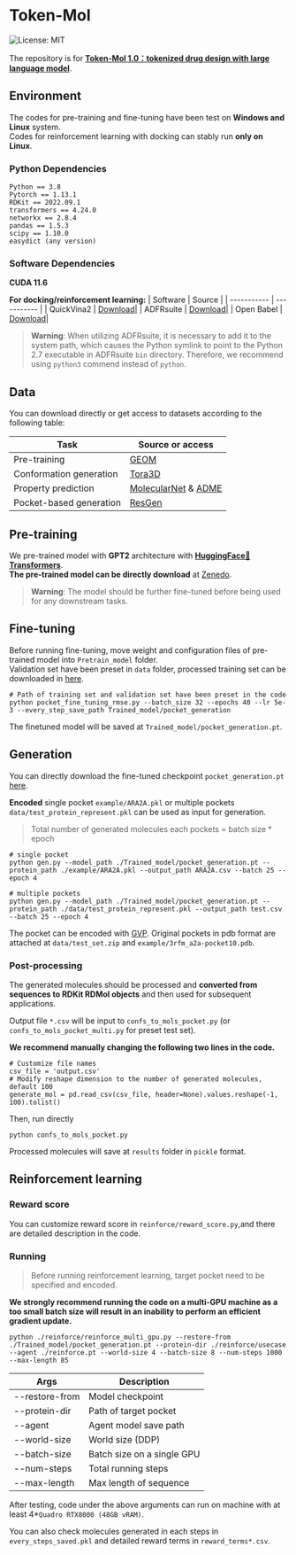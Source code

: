 # Token-Mol
![License: MIT](https://img.shields.io/badge/License-MIT-yellow.svg)

The repository is for [**Token-Mol 1.0：tokenized drug design with large language model**](https://doi.org/10.1038/s41467-025-59628-y).

## Environment

The codes for pre-training and fine-tuning have been test on **Windows and Linux** system.  
Codes for reinforcement learning with docking can stably run **only on Linux**.

### Python Dependencies
```
Python == 3.8
Pytorch == 1.13.1
RDKit == 2022.09.1
transformers == 4.24.0
networkx == 2.8.4
pandas == 1.5.3
scipy == 1.10.0
easydict (any version)
```

### Software Dependencies

**CUDA 11.6**

**For docking/reinforcement learning:**
| Software    | Source |
| ----------- | ----------- |
| QuickVina2  | [Download](https://qvina.github.io/)|
| ADFRsuite   | [Download](https://ccsb.scripps.edu/adfr/downloads/)|
| Open Babel  | [Download](https://open-babel.readthedocs.io/en/latest/Installation/install.html)|

> **Warning**: When utilizing ADFRsuite, it is necessary to add it to the system path, which causes the Python symlink to point to the Python 2.7 executable in ADFRsuite `bin` directory. Therefore, we recommend using `python3` commend instead of `python`.

## Data

You can download directly or get access to datasets according to the following table:  

| Task   | Source or access|
| ----------- | ----------- |
|Pre-training|[GEOM](https://dataverse.harvard.edu/dataset.xhtml?persistentId=doi:10.7910/DVN/JNGTDF)|
|Conformation generation|[Tora3D](https://github.com/zimeizhng/Tora3D)|
|Property prediction|[MolecularNet](https://moleculenet.org/datasets-1) & [ADME](https://tdcommons.ai/single_pred_tasks/adme/)|
|Pocket-based generation|[ResGen](https://github.com/HaotianZhangAI4Science/ResGen)|

## Pre-training
We pre-trained model with **GPT2** architecture with [**HuggingFace🤗 Transformers**](https://huggingface.co/docs/transformers/model_doc/gpt2).  
**The pre-trained model can be directly download** at [Zenedo](https://zenodo.org/records/13428828).
> **Warning**: The model should be further fine-tuned before being used for any downstream tasks.

## Fine-tuning
  
Before running fine-tuning, move weight and configuration files of pre-trained model into `Pretrain_model` folder.  
Validation set have been preset in `data` folder, processed training set can be downloaded in [here](https://zenodo.org/records/13578841).

```
# Path of training set and validation set have been preset in the code
python pocket_fine_tuning_rmse.py --batch_size 32 --epochs 40 --lr 5e-3 --every_step_save_path Trained_model/pocket_generation
```

The finetuned model will be saved at `Trained_model/pocket_generation.pt`.

## Generation
You can directly download the fine-tuned checkpoint `pocket_generation.pt` [here](https://zenodo.org/records/13428828).

**Encoded** single pocket `example/ARA2A.pkl` or multiple pockets `data/test_protein_represent.pkl` can be used as input for generation.  

> Total number of generated molecules each pockets = batch size * epoch
```
# single pocket
python gen.py --model_path ./Trained_model/pocket_generation.pt --protein_path ./example/ARA2A.pkl --output_path ARA2A.csv --batch 25 --epoch 4
```
```
# multiple pockets
python gen.py --model_path ./Trained_model/pocket_generation.pt --protein_path ./data/test_protein_represent.pkl --output_path test.csv --batch 25 --epoch 4
```
The pocket can be encoded with [GVP](https://github.com/drorlab/gvp-pytorch). Original pockets in pdb format are attached at `data/test_set.zip` and `example/3rfm_a2a-pocket10.pdb`.

### Post-processing
The generated molecules should be processed and **converted from sequences to RDKit RDMol objects** and then used for subsequent applications.  

Output file `*.csv` will be input to `confs_to_mols_pocket.py` (or `confs_to_mols_pocket_multi.py` for preset test set). 

**We recommend manually changing the following two lines in the code.**

```
# Customize file names
csv_file = 'output.csv'
# Modify reshape dimension to the number of generated molecules, default 100
generate_mol = pd.read_csv(csv_file, header=None).values.reshape(-1, 100).tolist()
```

Then, run directly
```
python confs_to_mols_pocket.py
```
Processed molecules will save at `results` folder in `pickle` format.

## Reinforcement learning
### Reward score
You can customize reward score in `reinforce/reward_score.py`,and there are detailed description in the code.

### Running
> Before running reinforcement learning, target pocket need to be specified and encoded.

**We strongly recommend running the code on a multi-GPU machine as a too small batch size will result in an inability to perform an efficient gradient update.**

```
python ./reinforce/reinforce_multi_gpu.py --restore-from ./Trained_model/pocket_generation.pt --protein-dir ./reinforce/usecase --agent ./reinforce.pt --world-size 4 --batch-size 8 --num-steps 1000 --max-length 85 
```

|Args|Description|
|--|--|
|--restore-from|Model checkpoint|
|--protein-dir|Path of target pocket|
|--agent|Agent model save path|
|--world-size|World size (DDP)|
|--batch-size|Batch size on a single GPU|
|--num-steps|Total running steps|
|--max-length|Max length of sequence|

After testing, code under the above arguments can run on machine with at least 4*`Quadro RTX8000 (48GB vRAM)`.  

You can also check molecules generated in each steps in `every_steps_saved.pkl` and detailed reward terms in `reward_terms*.csv`.
